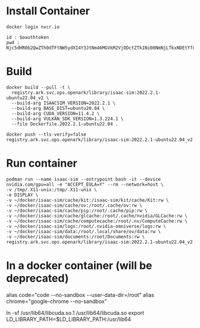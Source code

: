 
# Install Container
```
docker login nvcr.io

id : $oauthtoken
pwd : Njc5dHR0b2QwZTh0dTFtNW5ydXI4Y3JtNm46MGVkM2VjODctZTk1Ni00NmNjLTkxNDEtYTdmMjNlNjllMjNj 
```

# Build
```
docker build --pull -t \
  registry.ark.svc.ops.openark/library/isaac-sim:2022.2.1-ubuntu22.04_v2 \
  --build-arg ISAACSIM_VERSION=2022.2.1 \
  --build-arg BASE_DIST=ubuntu20.04 \
  --build-arg CUDA_VERSION=11.4.2 \
  --build-arg VULKAN_SDK_VERSION=1.3.224.1 \
  --file Dockerfile.2022.2.1-ubuntu22.04 .
```

```
docker push --tls-verify=false registry.ark.svc.ops.openark/library/isaac-sim:2022.2.1-ubuntu22.04_v2
```

# Run container
```
podman run --name isaac-sim --entrypoint bash -it --device nvidia.com/gpu=all -e "ACCEPT_EULA=Y" --rm --network=host \
-v /tmp/.X11-unix:/tmp/.X11-unix \
-e DISPLAY \
-v ~/docker/isaac-sim/cache/kit:/isaac-sim/kit/cache/Kit:rw \
-v ~/docker/isaac-sim/cache/ov:/root/.cache/ov:rw \
-v ~/docker/isaac-sim/cache/pip:/root/.cache/pip:rw \
-v ~/docker/isaac-sim/cache/glcache:/root/.cache/nvidia/GLCache:rw \
-v ~/docker/isaac-sim/cache/computecache:/root/.nv/ComputeCache:rw \
-v ~/docker/isaac-sim/logs:/root/.nvidia-omniverse/logs:rw \
-v ~/docker/isaac-sim/data:/root/.local/share/ov/data:rw \
-v ~/docker/isaac-sim/documents:/root/Documents:rw \
registry.ark.svc.ops.openark/library/isaac-sim:2022.2.1-ubuntu22.04_v2
```

# In a docker container (will be deprecated)
alias code="code --no-sandbox --user-data-dir=/root"
alias chrome="google-chrome --no-sandbox"

ln -sf /usr/lib64/libcuda.so.1 /usr/lib64/libcuda.so
export LD_LIBRARY_PATH=$LD_LIBRARY_PATH:/usr/lib64